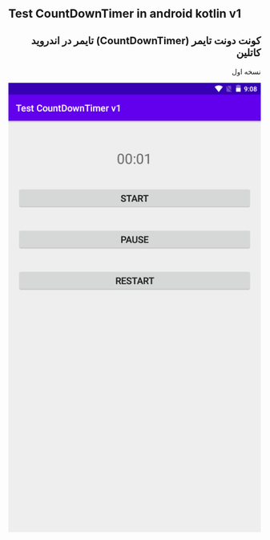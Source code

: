 
<h1 style="font-size:23px;">Test CountDownTimer in android kotlin v1</h1>
<h2 style="font-size:20px;" dir="rtl">
کونت دونت تایمر (CountDownTimer) تایمر در اندروید کاتلین
</h2><p dir="rtl">نسخه اول</p>
<img src="scr001.png" alt="Test CountDownTimer in android kotlin" title="Test CountDownTimer in android kotlin">
